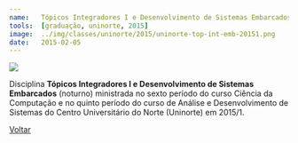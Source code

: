 ```yaml
---
name:  	Tópicos Integradores I e Desenvolvimento de Sistemas Embarcados
tools: 	[graduação, uninorte, 2015]
image: 	../img/classes/uninorte/2015/uninorte-top-int-emb-20151.png
date: 	2015-02-05
---
```


![](../img/classes/uninorte/2015/uninorte-top-int-emb-20151.png)

Disciplina **Tópicos Integradores I e Desenvolvimento de Sistemas Embarcados** (noturno) ministrada no sexto período do curso Ciência da Computação e no quinto período do curso de Análise e Desenvolvimento de Sistemas do Centro Universitário do Norte (Uninorte) em 2015/1.

<p class="text-center">
	<a class="btn btn-outline-primary mt-1" href="{{ site.baseurl }}/classes/">Voltar</a>
</p>

